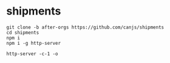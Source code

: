 # shipments


```
git clone -b after-orgs https://github.com/canjs/shipments
cd shipments
npm i
npm i -g http-server

http-server -c-1 -o
```
